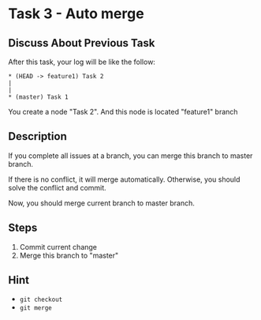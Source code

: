# Task 3 - Auto merge

## Discuss About Previous Task

After this task, your log will be like the follow:

```
* (HEAD -> feature1) Task 2
|
|
* (master) Task 1
```

You create a node "Task 2". And this node is located "feature1" branch

## Description

If you complete all issues at a branch, you can merge this branch to master branch.

If there is no conflict, it will merge automatically. Otherwise, you should solve the conflict and commit.

Now, you should merge current branch to master branch.

## Steps

1. Commit current change
2. Merge this branch to "master"

## Hint

- `git checkout`
- `git merge`
